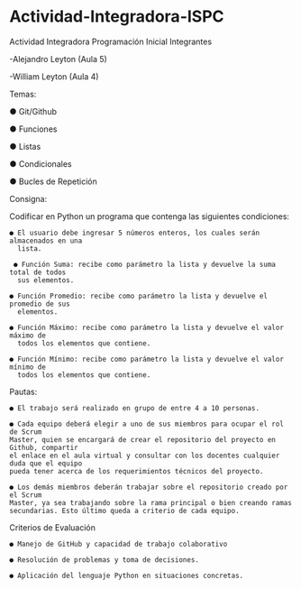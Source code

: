 # Actividad-Integradora-ISPC
Actividad Integradora Programación Inicial
Integrantes

-Alejandro Leyton (Aula 5)

-William Leyton (Aula 4)


Temas:

  ● Git/Github

  ● Funciones

  ● Listas

  ● Condicionales

  ● Bucles de Repetición

Consigna:

  Codificar en Python un programa que contenga las siguientes condiciones:

    ● El usuario debe ingresar 5 números enteros, los cuales serán almacenados en una
      lista.

     ● Función Suma: recibe como parámetro la lista y devuelve la suma total de todos
      sus elementos.

    ● Función Promedio: recibe como parámetro la lista y devuelve el promedio de sus
      elementos.

    ● Función Máximo: recibe como parámetro la lista y devuelve el valor máximo de
      todos los elementos que contiene.

    ● Función Mínimo: recibe como parámetro la lista y devuelve el valor mínimo de
      todos los elementos que contiene.

Pautas:

    ● El trabajo será realizado en grupo de entre 4 a 10 personas.

    ● Cada equipo deberá elegir a uno de sus miembros para ocupar el rol de Scrum
    Master, quien se encargará de crear el repositorio del proyecto en Github, compartir
    el enlace en el aula virtual y consultar con los docentes cualquier duda que el equipo
    pueda tener acerca de los requerimientos técnicos del proyecto.

    ● Los demás miembros deberán trabajar sobre el repositorio creado por el Scrum
    Master, ya sea trabajando sobre la rama principal o bien creando ramas
    secundarias. Esto último queda a criterio de cada equipo.

Criterios de Evaluación

    ● Manejo de GitHub y capacidad de trabajo colaborativo

    ● Resolución de problemas y toma de decisiones.

    ● Aplicación del lenguaje Python en situaciones concretas.
